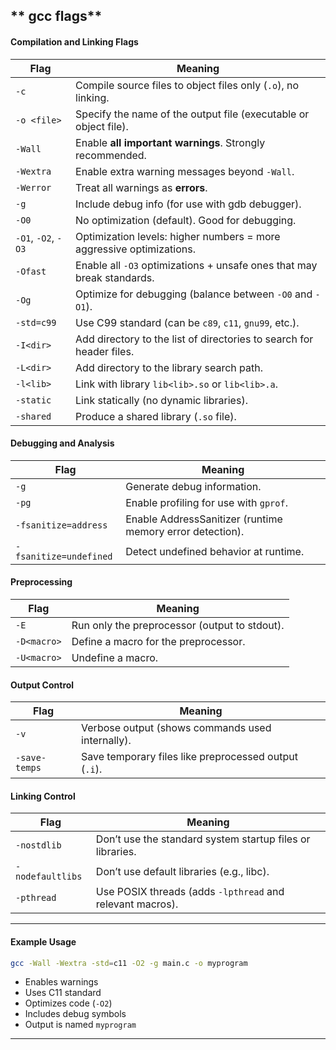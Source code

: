 ## ** gcc flags**

#### **Compilation and Linking Flags**

| Flag                | Meaning                                                                |
| ------------------- | ---------------------------------------------------------------------- |
| `-c`                | Compile source files to object files only (`.o`), no linking.          |
| `-o <file>`         | Specify the name of the output file (executable or object file).       |
| `-Wall`             | Enable **all important warnings**. Strongly recommended.               |
| `-Wextra`           | Enable extra warning messages beyond `-Wall`.                          |
| `-Werror`           | Treat all warnings as **errors**.                                      |
| `-g`                | Include debug info (for use with gdb debugger).                        |
| `-O0`               | No optimization (default). Good for debugging.                         |
| `-O1`, `-O2`, `-O3` | Optimization levels: higher numbers = more aggressive optimizations.   |
| `-Ofast`            | Enable all `-O3` optimizations + unsafe ones that may break standards. |
| `-Og`               | Optimize for debugging (balance between `-O0` and `-O1`).              |
| `-std=c99`          | Use C99 standard (can be `c89`, `c11`, `gnu99`, etc.).                 |
| `-I<dir>`           | Add directory to the list of directories to search for header files.   |
| `-L<dir>`           | Add directory to the library search path.                              |
| `-l<lib>`           | Link with library `lib<lib>.so` or `lib<lib>.a`.                       |
| `-static`           | Link statically (no dynamic libraries).                                |
| `-shared`           | Produce a shared library (`.so` file).                                 |

#### **Debugging and Analysis**

| Flag                   | Meaning                                                   |
| ---------------------- | --------------------------------------------------------- |
| `-g`                   | Generate debug information.                               |
| `-pg`                  | Enable profiling for use with `gprof`.                    |
| `-fsanitize=address`   | Enable AddressSanitizer (runtime memory error detection). |
| `-fsanitize=undefined` | Detect undefined behavior at runtime.                     |

#### **Preprocessing**

| Flag        | Meaning                                       |
| ----------- | --------------------------------------------- |
| `-E`        | Run only the preprocessor (output to stdout). |
| `-D<macro>` | Define a macro for the preprocessor.          |
| `-U<macro>` | Undefine a macro.                             |

#### **Output Control**

| Flag          | Meaning                                               |
| ------------- | ----------------------------------------------------- |
| `-v`          | Verbose output (shows commands used internally).      |
| `-save-temps` | Save temporary files like preprocessed output (`.i`). |

#### **Linking Control**

| Flag             | Meaning                                                   |
| ---------------- | --------------------------------------------------------- |
| `-nostdlib`      | Don’t use the standard system startup files or libraries. |
| `-nodefaultlibs` | Don’t use default libraries (e.g., libc).                 |
| `-pthread`       | Use POSIX threads (adds `-lpthread` and relevant macros). |
---
#### Example Usage
```bash
gcc -Wall -Wextra -std=c11 -O2 -g main.c -o myprogram
```
* Enables warnings
* Uses C11 standard
* Optimizes code (`-O2`)
* Includes debug symbols
* Output is named `myprogram`
---
